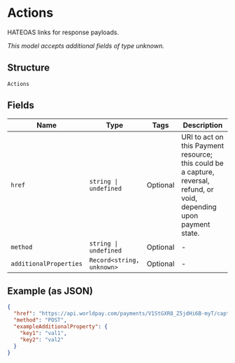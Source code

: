 
# Actions

HATEOAS links for response payloads.

*This model accepts additional fields of type unknown.*

## Structure

`Actions`

## Fields

| Name | Type | Tags | Description |
|  --- | --- | --- | --- |
| `href` | `string \| undefined` | Optional | URI to act on this Payment resource; this could be a capture, reversal, refund, or void, depending upon payment state. |
| `method` | `string \| undefined` | Optional | - |
| `additionalProperties` | `Record<string, unknown>` | Optional | - |

## Example (as JSON)

```json
{
  "href": "https://api.worldpay.com/payments/V1StGXR8_Z5jdHi6B-myT/captures",
  "method": "POST",
  "exampleAdditionalProperty": {
    "key1": "val1",
    "key2": "val2"
  }
}
```

